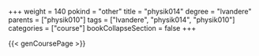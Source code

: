 +++
weight = 140
pokind = "other"
title = "physik014"
degree = "lvandere"
parents = ["physik010"]
tags = ["lvandere", "physik014", "physik010"]
categories = ["course"]
bookCollapseSection = false
+++

{{< genCoursePage >}}

